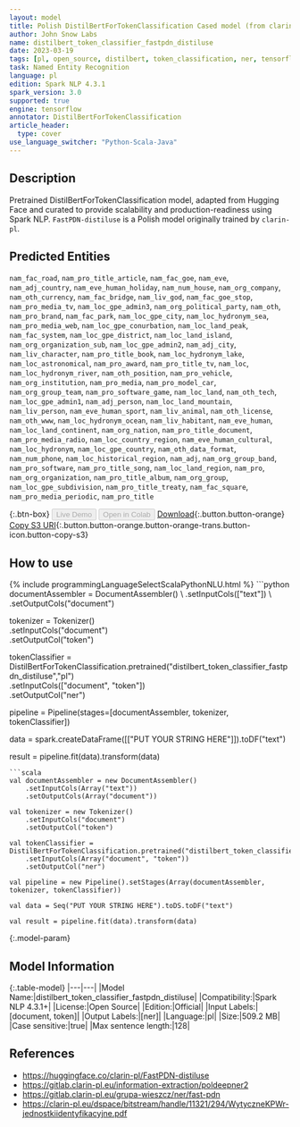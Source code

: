 ```yaml
---
layout: model
title: Polish DistilBertForTokenClassification Cased model (from clarin-pl)
author: John Snow Labs
name: distilbert_token_classifier_fastpdn_distiluse
date: 2023-03-19
tags: [pl, open_source, distilbert, token_classification, ner, tensorflow]
task: Named Entity Recognition
language: pl
edition: Spark NLP 4.3.1
spark_version: 3.0
supported: true
engine: tensorflow
annotator: DistilBertForTokenClassification
article_header:
  type: cover
use_language_switcher: "Python-Scala-Java"
---
```


## Description

Pretrained DistilBertForTokenClassification model, adapted from Hugging Face and curated to provide scalability and production-readiness using Spark NLP. `FastPDN-distiluse` is a Polish model originally trained by `clarin-pl`.

## Predicted Entities

`nam_fac_road`, `nam_pro_title_article`, `nam_fac_goe`, `nam_eve`, `nam_adj_country`, `nam_eve_human_holiday`, `nam_num_house`, `nam_org_company`, `nam_oth_currency`, `nam_fac_bridge`, `nam_liv_god`, `nam_fac_goe_stop`, `nam_pro_media_tv`, `nam_loc_gpe_admin3`, `nam_org_political_party`, `nam_oth`, `nam_pro_brand`, `nam_fac_park`, `nam_loc_gpe_city`, `nam_loc_hydronym_sea`, `nam_pro_media_web`, `nam_loc_gpe_conurbation`, `nam_loc_land_peak`, `nam_fac_system`, `nam_loc_gpe_district`, `nam_loc_land_island`, `nam_org_organization_sub`, `nam_loc_gpe_admin2`, `nam_adj_city`, `nam_liv_character`, `nam_pro_title_book`, `nam_loc_hydronym_lake`, `nam_loc_astronomical`, `nam_pro_award`, `nam_pro_title_tv`, `nam_loc`, `nam_loc_hydronym_river`, `nam_oth_position`, `nam_pro_vehicle`, `nam_org_institution`, `nam_pro_media`, `nam_pro_model_car`, `nam_org_group_team`, `nam_pro_software_game`, `nam_loc_land`, `nam_oth_tech`, `nam_loc_gpe_admin1`, `nam_adj_person`, `nam_loc_land_mountain`, `nam_liv_person`, `nam_eve_human_sport`, `nam_liv_animal`, `nam_oth_license`, `nam_oth_www`, `nam_loc_hydronym_ocean`, `nam_liv_habitant`, `nam_eve_human`, `nam_loc_land_continent`, `nam_org_nation`, `nam_pro_title_document`, `nam_pro_media_radio`, `nam_loc_country_region`, `nam_eve_human_cultural`, `nam_loc_hydronym`, `nam_loc_gpe_country`, `nam_oth_data_format`, `nam_num_phone`, `nam_loc_historical_region`, `nam_adj`, `nam_org_group_band`, `nam_pro_software`, `nam_pro_title_song`, `nam_loc_land_region`, `nam_pro`, `nam_org_organization`, `nam_pro_title_album`, `nam_org_group`, `nam_loc_gpe_subdivision`, `nam_pro_title_treaty`, `nam_fac_square`, `nam_pro_media_periodic`, `nam_pro_title`

{:.btn-box}
<button class="button button-orange" disabled>Live Demo</button>
<button class="button button-orange" disabled>Open in Colab</button>
[Download](https://s3.amazonaws.com/auxdata.johnsnowlabs.com/public/models/distilbert_token_classifier_fastpdn_distiluse_pl_4.3.1_3.0_1679228450234.zip){:.button.button-orange}
[Copy S3 URI](s3://auxdata.johnsnowlabs.com/public/models/distilbert_token_classifier_fastpdn_distiluse_pl_4.3.1_3.0_1679228450234.zip){:.button.button-orange.button-orange-trans.button-icon.button-copy-s3}

## How to use



<div class="tabs-box" markdown="1">
{% include programmingLanguageSelectScalaPythonNLU.html %}
```python
documentAssembler = DocumentAssembler() \
    .setInputCols(["text"]) \
    .setOutputCols("document")

tokenizer = Tokenizer() \
    .setInputCols("document") \
    .setOutputCol("token")

tokenClassifier = DistilBertForTokenClassification.pretrained("distilbert_token_classifier_fastpdn_distiluse","pl") \
    .setInputCols(["document", "token"]) \
    .setOutputCol("ner")

pipeline = Pipeline(stages=[documentAssembler, tokenizer, tokenClassifier])

data = spark.createDataFrame([["PUT YOUR STRING HERE"]]).toDF("text")

result = pipeline.fit(data).transform(data)
```
```scala
val documentAssembler = new DocumentAssembler() 
    .setInputCols(Array("text")) 
    .setOutputCols(Array("document"))
      
val tokenizer = new Tokenizer()
    .setInputCols("document")
    .setOutputCol("token")
 
val tokenClassifier = DistilBertForTokenClassification.pretrained("distilbert_token_classifier_fastpdn_distiluse","pl") 
    .setInputCols(Array("document", "token"))
    .setOutputCol("ner")
   
val pipeline = new Pipeline().setStages(Array(documentAssembler, tokenizer, tokenClassifier))

val data = Seq("PUT YOUR STRING HERE").toDS.toDF("text")

val result = pipeline.fit(data).transform(data)
```
</div>

{:.model-param}
## Model Information

{:.table-model}
|---|---|
|Model Name:|distilbert_token_classifier_fastpdn_distiluse|
|Compatibility:|Spark NLP 4.3.1+|
|License:|Open Source|
|Edition:|Official|
|Input Labels:|[document, token]|
|Output Labels:|[ner]|
|Language:|pl|
|Size:|509.2 MB|
|Case sensitive:|true|
|Max sentence length:|128|

## References

- https://huggingface.co/clarin-pl/FastPDN-distiluse
- https://gitlab.clarin-pl.eu/information-extraction/poldeepner2
- https://gitlab.clarin-pl.eu/grupa-wieszcz/ner/fast-pdn
- https://clarin-pl.eu/dspace/bitstream/handle/11321/294/WytyczneKPWr-jednostkiidentyfikacyjne.pdf